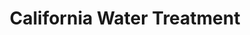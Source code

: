 ---
layout: post
title: California Water Treatment
image: /images/portfolio/california-water-treatment.jpg
---